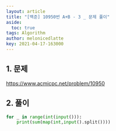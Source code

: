 ```yaml
---
layout: article
title: "[백준] 10950번 A+B - 3 _ 문제 풀이"
aside:
  toc: true
tags: Algorithm 
author: melonicedlatte
key: 2021-04-17-163000
---
```


## 1. 문제

https://www.acmicpc.net/problem/10950

## 2. 풀이

~~~python
for _ in range(int(input())):
    print(sum(map(int,input().split())))
~~~